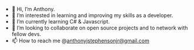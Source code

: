 - 👋 Hi, I’m Anthony.
- 👀 I’m interested in learning and improving my skills as a developer. 
- 🌱 I’m currently learning C# & Javascript.
- 💞️ I’m looking to collaborate on open source projects and to network with fellow devs. 
- 📫 How to reach me @anthonyjstephensonjr@gmail.com

<!---
anthonyjstephensonjr/anthonyjstephensonjr is a ✨ special ✨ repository because its `README.md` (this file) appears on your GitHub profile.
You can click the Preview link to take a look at your changes.
--->
